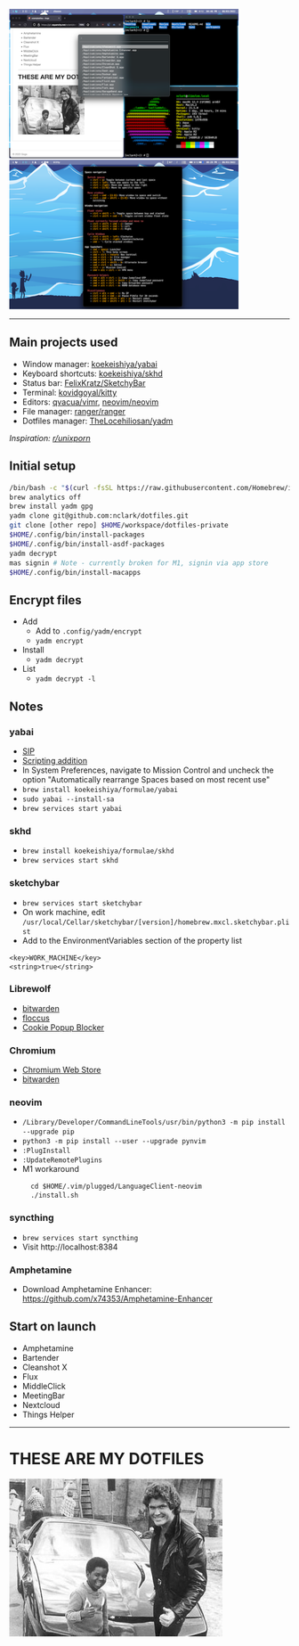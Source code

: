 
<a href="https://raw.githubusercontent.com/nclark/dotfiles/master/.config/yadm/screen1.png"><img src="https://github.com/nclark/dotfiles/blob/master/.config/yadm/screen1-thumb.png" width="412"/></a>
<a href="https://raw.githubusercontent.com/nclark/dotfiles/master/.config/yadm/screen2.png"><img src="https://github.com/nclark/dotfiles/blob/master/.config/yadm/screen2-thumb.png" width="412"/></a>

---

## Main projects used
* Window manager: [koekeishiya/yabai](https://github.com/koekeishiya/yabai)
* Keyboard shortcuts: [koekeishiya/skhd](https://github.com/koekeishiya/skhd)
* Status bar: [FelixKratz/SketchyBar](https://github.com/FelixKratz/SketchyBar)
* Terminal: [kovidgoyal/kitty](https://github.com/kovidgoyal/kitty)
* Editors: [qvacua/vimr](https://github.com/qvacua/vimr), [neovim/neovim](https://github.com/neovim/neovim)
* File manager: [ranger/ranger](https://github.com/ranger/ranger)
* Dotfiles manager: [TheLocehiliosan/yadm](https://github.com/TheLocehiliosan/yadm)

_Inspiration: [r/unixporn](https://old.reddit.com/r/unixporn)_

## Initial setup

```sh
/bin/bash -c "$(curl -fsSL https://raw.githubusercontent.com/Homebrew/install/HEAD/install.sh)"
brew analytics off
brew install yadm gpg
yadm clone git@github.com:nclark/dotfiles.git
git clone [other repo] $HOME/workspace/dotfiles-private
$HOME/.config/bin/install-packages
$HOME/.config/bin/install-asdf-packages
yadm decrypt
mas signin # Note - currently broken for M1, signin via app store
$HOME/.config/bin/install-macapps
```

## Encrypt files
- Add
  - Add to `.config/yadm/encrypt`
  - `yadm encrypt`
- Install
  - `yadm decrypt`
- List
  - `yadm decrypt -l`

## Notes

### yabai
- [SIP](https://github.com/koekeishiya/yabai/wiki/Disabling-System-Integrity-Protection)
- [Scripting
  addition](https://github.com/koekeishiya/yabai/wiki)
- In System Preferences, navigate to Mission Control and uncheck
  the option "Automatically rearrange Spaces based on most recent use"
- `brew install koekeishiya/formulae/yabai`
- `sudo yabai --install-sa`
- `brew services start yabai`

### skhd
- `brew install koekeishiya/formulae/skhd`
- `brew services start skhd`

### sketchybar
- `brew services start sketchybar`
- On work machine, edit `/usr/local/Cellar/sketchybar/[version]/homebrew.mxcl.sketchybar.plist`
- Add to the EnvironmentVariables section of the property list
```
<key>WORK_MACHINE</key>
<string>true</string>
```

### Librewolf
- [bitwarden](https://addons.mozilla.org/en-US/firefox/addon/bitwarden-password-manager/?utm_source=addons.mozilla.org&utm_medium=referral&utm_content=search)
- [floccus](https://addons.mozilla.org/en-US/firefox/addon/floccus/?utm_source=addons.mozilla.org&utm_medium=referral&utm_content=search)
- [Cookie Popup Blocker](https://addons.mozilla.org/en-US/firefox/addon/cookie-popup-blocker/)

### Chromium
  - [Chromium Web Store](https://github.com/NeverDecaf/chromium-web-store)
  - [bitwarden](https://chrome.google.com/webstore/detail/bitwarden-free-password-m/nngceckbapebfimnlniiiahkandclblb)

### neovim
- `/Library/Developer/CommandLineTools/usr/bin/python3 -m pip install --upgrade pip`
- `python3 -m pip install --user --upgrade pynvim`
- `:PlugInstall`
- `:UpdateRemotePlugins`
- M1 workaround
  ```
    cd $HOME/.vim/plugged/LanguageClient-neovim
    ./install.sh
  ```

### syncthing
- `brew services start syncthing`
- Visit http://localhost:8384

### Amphetamine
- Download Amphetamine Enhancer: https://github.com/x74353/Amphetamine-Enhancer

## Start on launch
- Amphetamine
- Bartender
- Cleanshot X
- Flux
- MiddleClick 
- MeetingBar
- Nextcloud
- Things Helper

---

# THESE ARE MY DOTFILES

![gary](https://github.com/nclark/dotfiles/blob/master/.config/yadm/gary.jpg)

